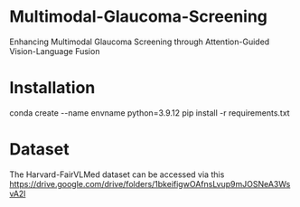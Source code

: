 # Multimodal-Glaucoma-Screening
Enhancing Multimodal Glaucoma Screening through Attention-Guided Vision-Language Fusion
# Installation
conda create --name envname python=3.9.12
pip install -r requirements.txt
# Dataset
The Harvard-FairVLMed dataset can be accessed via this https://drive.google.com/drive/folders/1bkeifigwOAfnsLvup9mJOSNeA3WsvA2l

